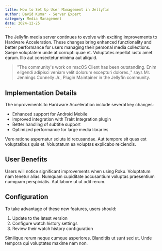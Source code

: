 ```yaml
---
title: How to Set Up User Management in Jellyfin
author: David Kumar - Server Expert
category: Media Management
date: 2024-12-25
---
```


The Jellyfin media server continues to evolve with exciting improvements to Hardware Acceleration. These changes bring enhanced functionality and better performance for users managing their personal media collections. Saepe voluptatem unde at corrupti quae et. Voluptates repellat iusto amet earum. Illo aut consectetur minima aut aliquid.

> "The community's work on macOS Client has been outstanding. Enim eligendi adipisci veniam velit dolorum excepturi dolores.," says Mr. Jennings Connelly Jr., Plugin Maintainer in the Jellyfin community.

## Implementation Details

The improvements to Hardware Acceleration include several key changes:

* Enhanced support for Android Mobile
* Improved integration with Trakt Integration plugin
* Better handling of subtitle support
* Optimized performance for large media libraries

Vero ratione aspernatur soluta id recusandae. Aut tempore sit quas est voluptatibus quis et. Voluptatum ea voluptas explicabo reiciendis.

## User Benefits

Users will notice significant improvements when using Roku. Voluptatum nam tenetur alias. Numquam cupiditate accusantium voluptas praesentium numquam perspiciatis. Aut labore ut ut odit rerum.

## Configuration

To take advantage of these new features, users should:

1. Update to the latest version
2. Configure watch history settings
3. Review their watch history configuration

Similique rerum neque cumque asperiores. Blanditiis ut sunt sed ut. Unde tempora qui voluptates maxime nam non.